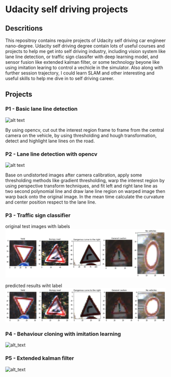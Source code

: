 # Udacity self driving projects

## Descritions

This repositroy contains require projects of Udacity self driving car engineer nano-degree. Udacity self driving degree contain lots of useful courses and projects to help me get into self driving industry, including vision system like lane line detection, or traffic sign classifer with deep learning model, and sensor fusion like extended kalman filter, or some technology beyone like using imitation learing to control a vechicle in the simulator. Also along with further session trajectory, I could learn SLAM and other interesting and useful skills to help me dive in to self driving career.

## Projects

### P1 - Basic lane line detection

[image1]: ./P1-LaneLines/test_videos_output/gifhome_640x360_15s.gif "P1 result git"
![alt text][image1]

By using opencv, cut out the interest region frame to frame from the central camera on the vehicle, by using thresholding and hough transformation, detect and highlight lane lines on the road.

### P2 - Lane line detection with opencv
[image2]: ./P2-Advanced-Lane-Lines/output_video/gifhome_640x360_20s.gif "P2 result git"
![alt text][image2]

Base on undistorted images after camera calibration, apply some thresholding methods like gradient thresholding, warp the interest region by using perspective transform techniques, and fit left and right lane line as two second polynomial line and draw lane line region on warped image then warp back onto the original image. In the mean time calculate the curvature and center position respect to the lane line. 

### P3 - Traffic sign classifier
[image3]: ./P3-Traffic-Sign-Classifier/examples/final_test_images.png "P3 test"
[image4]: ./P3-Traffic-Sign-Classifier/examples/final_test_images_with_predicted.png "P3 classifer reults"

original test images with labels
![alt_text][image3]

predicted results wiht label
![alt_text][image4]

### P4 - Behaviour cloning with imitation learning 
[image5]: ./P4-Behavioral-Cloning/gifhome_640x320_20s.gif "imitation learing result"
![alt_text][image5]

### P5 - Extended kalman filter
[image6]: ./P5-Extended-Kalman-Filters/result.gif "extended kalman filter result"
![alt_text][image6]
